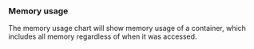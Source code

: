 <!-- usedin: [ _legacy_docker/stack-management/service-monitoring.md, _maestro/stack-management/service-monitoring.md, _node/stack-management/service-monitoring.md, _rails/stack-management/service-monitoring.md] -->


### Memory usage
The memory usage chart will show memory usage of a container, which includes all memory regardless of when it was accessed.

